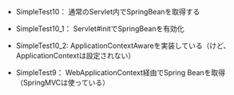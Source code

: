 * SimpleTest10： 通常のServlet内でSpringBeanを取得する
* SimpleTest10_1： Servlet#initでSpringBeanを有効化
* SimpleTest10_2: ApplicationContextAwareを実装している（けど、ApplicationContextは設定されない） 
		
* SimpleTest9： WebApplicationContext経由でSpring Beanを取得（SpringMVCは使っている）
